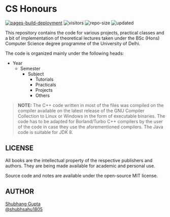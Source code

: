 # CS Honours

[![pages-build-deployment](https://github.com/jarvis-1805/DU-Codata/actions/workflows/pages/pages-build-deployment/badge.svg?branch=master)](https://github.com/jarvis-1805/DU-Codata/actions/workflows/pages/pages-build-deployment)
![visitors](https://visitor-badge.glitch.me/badge?page_id=jarvis-1805/DU-Codata.visitor-badge)
![repo-size](https://img.shields.io/github/repo-size/jarvis-1805/DU-Codata?style=flat&label=repo-size&color=fb9199&labelColor=1d212a)
![updated](https://img.shields.io/github/last-commit/jarvis-1805/DU-Codata?color=fbdf90&label=updated&style=flat&labelColor=1d212a)
 <!-- <img  alt="" src="https://img.shields.io/github/package-json/v/jarvis-1805/DU-Codata"/> -->

This repository contains the code for various projects, practical classes and a bit of implementation of theoretical lectures taken under the BSc (Hons) Computer Science degree programme of the University of Delhi.

The code is organized mainly under the following heads:

* Year
  * Semester
    * Subject
      * Tutorials
      * Practicals
      * Projects
      * Others

> **NOTE:** The C++ code written in most of the files was compiled on the compiler available on the latest release of the GNU Compiler Collection to Linux or Windows in the form of executable binaries. The code has to be adapted for Borland/Turbo C++ compilers by the user of the code in case they use the aforementioned compilers. The Java code is suitable for JDK 8.

## LICENSE

All books are the intellectual property of the respective publishers and authors. They are being made available for academic and personal use.

Source code and notes are available under the open-source MIT license.

## AUTHOR

[Shubhang Gupta](https://jarvis-1805.github.io/)\
[@shubhsahu1805](mailto:shubhsahu1805@gmail.com)
